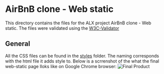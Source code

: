 # AirBnB clone - Web static
This directory contains the files for the ALX project AirBnB clone - Web static. The files were validated using the [W3C-Validator](https://github.com/holbertonschool/W3C-Validator)

## General
All the CSS files can be found in the [styles](https://github.com/PenguinPepper/AirBnB_clone/tree/main/web_static/styles) folder. The naming corresponds with the html file it adds style to.
Below is a scrrenshot of the what the final web-static page lloks like on Google Chrome browser:
![Final Product](https://drive.google.com/uc?export=view&id=10ALWpf3IVI7zVpek1ETYqXU30ueeymbU)
